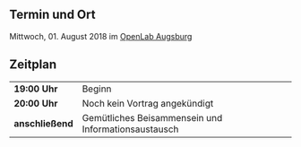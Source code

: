 ## Termin und Ort
Mittwoch, 01. August 2018 im [OpenLab Augsburg](/Treffen/Treffpunkt/)

## Zeitplan
|||
|-|-|
|__19:00 Uhr__|Beginn|
|__20:00 Uhr__|Noch kein Vortrag angekündigt| 
|__anschließend__|Gemütliches Beisammensein und Informationsaustausch|